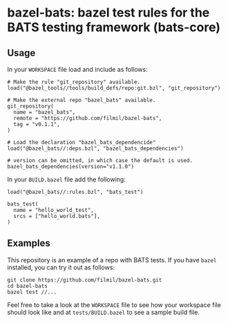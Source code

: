 # bazel-bats: bazel test rules for the BATS testing framework (bats-core)

## Usage

In your `WORKSPACE` file load and include as follows:

```
# Make the rule "git_repository" available.
load("@bazel_tools//tools/build_defs/repo:git.bzl", "git_repository")

# Make the external repo "bazel_bats" available.
git_repository(
  name = "bazel_bats",
  remote = "https://github.com/filmil/bazel-bats",
  tag = "v0.1.1",
)

# Load the declaration "bazel_bats_dependencide"
load("@bazel_bats//:deps.bzl", "bazel_bats_dependencies")

# version can be omitted, in which case the default is used.
bazel_bats_dependencies(version="v1.1.0")
```

In your `BUILD.bazel` file add the following:

```
load("@bazel_bats//:rules.bzl", "bats_test")

bats_test(
  name = "hello_world_test",
  srcs = ["hello_world.bats"],
)
```

## Examples

This repository is an example of a repo with BATS tests.  If you have `bazel`
installed, you can try it out as follows:

```console
git clone https://github.com/filmil/bazel-bats.git
cd bazel-bats
bazel test //...
```

Feel free to take a look at the `WORKSPACE` file to see how your workspace file
should look like and at `tests/BUILD.bazel` to see a sample build file.

